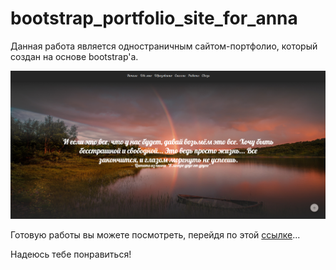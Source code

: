 # bootstrap_portfolio_site_for_anna

Данная работа является одностраничным сайтом-портфолио, который создан на основе bootstrap'a.

![preview_portfAnna](img/preview_portAnna.png)

Готовую работы вы можете посмотреть, перейдя по этой [ссылке](https://shadowhd-bit.github.io/bootstrap_portfolio_site_for_anna/)...

Надеюсь тебе понравиться!
